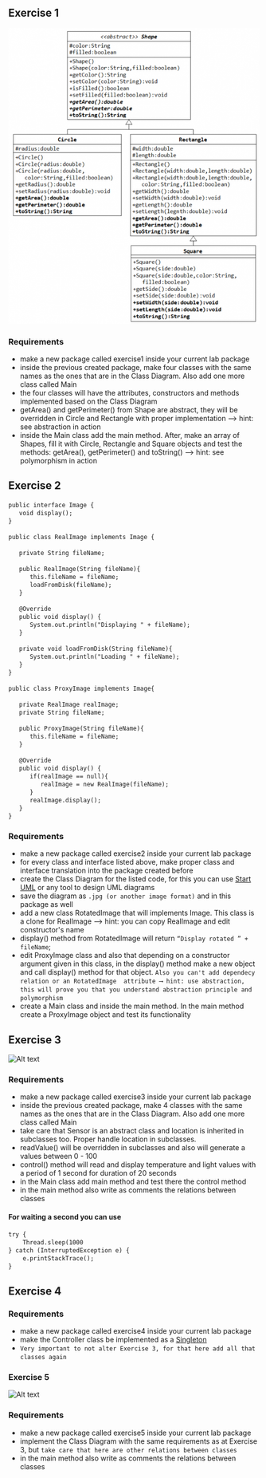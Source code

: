 ## Exercise 1

![Alt text](resources/exerciseoop_shapeabstract.png)

### Requirements

- make a new package called exercise1 inside your current lab package
- inside the previous created package, make four classes with the same names as the ones that are in the Class Diagram. Also add one
  more class called Main
- the four classes will have the attributes, constructors and methods implemented based on the Class Diagram
- getArea() and getPerimeter() from Shape are abstract, they will be overridden in Circle and Rectangle with proper implementation
  ⟶ hint: see abstraction in action
- inside the Main class add the main method. After, make an array of Shapes, fill it with Circle, Rectangle and Square objects and test 
  the methods: getArea(), getPerimeter() and toString() ⟶ hint: see polymorphism in action



## Exercise 2

```
public interface Image {
   void display();
}
 
public class RealImage implements Image {
 
   private String fileName;
 
   public RealImage(String fileName){
      this.fileName = fileName;
      loadFromDisk(fileName);
   }
 
   @Override
   public void display() {
      System.out.println("Displaying " + fileName);
   }
 
   private void loadFromDisk(String fileName){
      System.out.println("Loading " + fileName);
   }
}
 
public class ProxyImage implements Image{
 
   private RealImage realImage;
   private String fileName;
 
   public ProxyImage(String fileName){
      this.fileName = fileName;
   }
 
   @Override
   public void display() {
      if(realImage == null){
         realImage = new RealImage(fileName);
      }
      realImage.display();
   }
}
````

### Requirements

- make a new package called exercise2 inside your current lab package
- for every class and interface listed above, make proper class and interface translation into the package created before
- create the Class Diagram for the listed code, for this you can use [Start UML](https://staruml.io/) or any tool to design UML diagrams
- save the diagram as `.jpg (or another image format)` and in this package as well
- add a new class RotatedImage that will implements Image. This class is a clone for RealImage ⟶ hint: you can copy RealImage
  and edit constructor's name
- display() method from RotatedImage will return ``“Display rotated ” + fileName``;
- edit ProxyImage class and also that depending on a constructor argument given in this class, in the display() method make a new 
  object and call display() method for that object. ``Also you can't add dependecy relation or an RotatedImage 
  attribute ⟶ hint: use abstraction, this will prove you that you understand abstraction principle and polymorphism``
- create a Main class and inside the main method. In the main method create a ProxyImage object and test its functionality



## Exercise 3

![Alt text](resources/rel1.jpg)

### Requirements

- make a new package called exercise3 inside your current lab package
- inside the previous created package, make 4 classes with the same names as the ones that are in the Class Diagram. Also add
  one more class called Main
- take care that Sensor is an abstract class and location is inherited in subclasses too. Proper handle location in subclasses.
- readValue() will be overridden in subclasses and also will generate a values between 0 - 100
- control() method will read and display temperature and light values with a period of 1 second for duration of 20 seconds
- in the Main class add main method and test there the control method
- in the main method also write as comments the relations between classes 


#### For waiting a second you can use

```
try {
    Thread.sleep(1000
} catch (InterruptedException e) {
    e.printStackTrace();
}

```



## Exercise 4

### Requirements

- make a new package called exercise4 inside your current lab package
- make the Controller class be implemented as a [Singleton](http://radumiron.net/doku.php?id=isp:lab5spex2017)
- `Very important to not alter Exercise 3, for that here add all that classes again`



### Exercise 5

![Alt text](resources/rel2.jpg)

### Requirements

- make a new package called exercise5 inside your current lab package
- implement the Class Diagram with the same requirements as at Exercise 3, but `take care that here are other relations between classes`
- in the main method also write as comments the relations between classes




